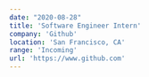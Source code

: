 ```yaml
---
date: "2020-08-28"
title: 'Software Engineer Intern'
company: 'Github'
location: 'San Francisco, CA'
range: 'Incoming'
url: 'https://www.github.com'
---
```

